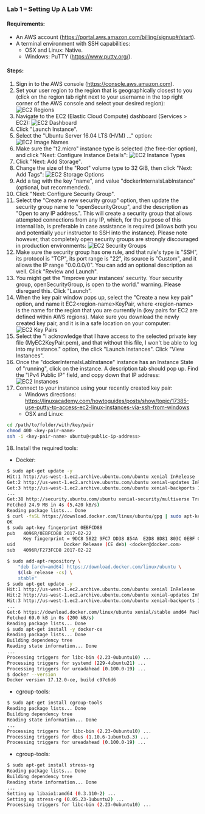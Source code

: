### Lab 1 – Setting Up A Lab VM:

#### Requirements:
* An AWS account (https://portal.aws.amazon.com/billing/signup#/start).
* A terminal environment with SSH capabilities:
    * OSX and Linux: Native.
    * Windows: PuTTY (https://www.putty.org/).

#### Steps:
1. Sign in to the AWS console (https://console.aws.amazon.com).
2. Set your user region to the region that is geographically closest to you (click on the region tab right next to your username in the top right corner of the AWS console and select your desired region):
![EC2 Regions](../assets/regions.png)
3. Navigate to the EC2 (Elastic Cloud Compute) dashboard (Services > EC2):
![EC2 Dashboard](../assets/ec2.png)
4. Click "Launch Instance".
5. Select the "Ubuntu Server 16.04 LTS (HVM) ..." option:
![EC2 Image Names](../assets/image-names.png)
6. Make sure the "t2.micro" instance type is selected (the free-tier option), and click "Next: Configure Instance Details":
![EC2 Instance Types](../assets/instance-types.png)
7. Click "Next: Add Storage".
7. Change the size of the "Root" volume type to 32 GiB, then click "Next: Add Tags":
![EC2 Storage Options](../assets/storage.png)
8. Add a tag with the key "name", and value "dockerInternalsLabInstance" (optional, but recommended).
9. Click "Next: Configure Security Group".
10. Select the "Create a new security group" option, then update the security group name to "openSecurityGroup", and the description as "Open to any IP address.". This will create a security group that allows attempted connections from any IP, which, for the purpose of this internal lab, is preferable in case assistance is required (allows both you and potentially your instructor to SSH into the instance). Please note however, that completely open security groups are strongly discouraged in production environments:
![EC2 Security Groups](../assets/security-group.png)
11. Make sure the security group has one rule, and that rule's type is "SSH", its protocol is "TCP", its port range is "22", its source is "Custom", and it allows the IP range "0.0.0.0/0". You can add an optional description as well. Click "Review and Launch".
12. You might get the "Improve your instances' security. Your security group, openSecurityGroup, is open to the world." warning. Please disregard this. Click "Launch".
13. When the key pair window pops up, select the "Create a new key pair" option, and name it EC2\<region-name\>KeyPair, where \<region-name\> is the name for the region that you are currently in (key pairs for EC2 are defined within AWS regions). Make sure you download the newly created key pair, and it is in a safe location on your computer:
![EC2 Key Pairs](../assets/key-pair.png)
14. Select the "I acknowledge that I have access to the selected private key file (MyEC2KeyPair.pem), and that without this file, I won't be able to log into my instance." option, the click "Launch Instances". Click "View Instances".
15. Once the "dockerInternalsLabInstance" instance has an Instance State of "running", click on the instance. A description tab should pop up. Find the "IPv4 Public IP" field, and copy down that IP address:
![EC2 Instances](../assets/instances.png)
16. Connect to your instance using your recently created key pair:
    * Windows directions: https://linuxacademy.com/howtoguides/posts/show/topic/17385-use-putty-to-access-ec2-linux-instances-via-ssh-from-windows
    * OSX and Linux:
```bash
cd /path/to/folder/with/key/pair
chmod 400 <key-pair-name>
ssh -i <key-pair-name> ubuntu@<public-ip-address>
```
18. Install the required tools:
* Docker:
```bash
$ sudo apt-get update -y
Hit:1 http://us-west-1.ec2.archive.ubuntu.com/ubuntu xenial InRelease
Get:2 http://us-west-1.ec2.archive.ubuntu.com/ubuntu xenial-updates InRelease [102 kB]
Get:3 http://us-west-1.ec2.archive.ubuntu.com/ubuntu xenial-backports InRelease [102 kB]
...
Get:38 http://security.ubuntu.com/ubuntu xenial-security/multiverse Translation-en [1,408 B]
Fetched 24.9 MB in 4s (5,420 kB/s)
Reading package lists... Done
$ curl -fsSL https://download.docker.com/linux/ubuntu/gpg | sudo apt-key add -
OK
$ sudo apt-key fingerprint 0EBFCD88
pub   4096R/0EBFCD88 2017-02-22
      Key fingerprint = 9DC8 5822 9FC7 DD38 854A  E2D8 8D81 803C 0EBF CD88
uid                  Docker Release (CE deb) <docker@docker.com>
sub   4096R/F273FCD8 2017-02-22

$ sudo add-apt-repository \
    "deb [arch=amd64] https://download.docker.com/linux/ubuntu \
    $(lsb_release -cs) \
    stable"
$ sudo apt-get update -y
Hit:1 http://us-west-1.ec2.archive.ubuntu.com/ubuntu xenial InRelease
Hit:2 http://us-west-1.ec2.archive.ubuntu.com/ubuntu xenial-updates InRelease
Hit:3 http://us-west-1.ec2.archive.ubuntu.com/ubuntu xenial-backports InRelease
...
Get:6 https://download.docker.com/linux/ubuntu xenial/stable amd64 Packages [3,150 B]
Fetched 69.0 kB in 0s (200 kB/s)
Reading package lists... Done
$ sudo apt-get install -y docker-ce
Reading package lists... Done
Building dependency tree
Reading state information... Done
...
Processing triggers for libc-bin (2.23-0ubuntu10) ...
Processing triggers for systemd (229-4ubuntu21) ...
Processing triggers for ureadahead (0.100.0-19) ...
$ docker --version
Docker version 17.12.0-ce, build c97c6d6
```

* cgroup-tools:
```bash
$ sudo apt-get install cgroup-tools
Reading package lists... Done
Building dependency tree
Reading state information... Done
...
Processing triggers for libc-bin (2.23-0ubuntu10) ...
Processing triggers for dbus (1.10.6-1ubuntu3.3) ...
Processing triggers for ureadahead (0.100.0-19) ...
```

* cgroup-tools:
```bash
$ sudo apt-get install stress-ng
Reading package lists... Done
Building dependency tree
Reading state information... Done
...
Setting up libaio1:amd64 (0.3.110-2) ...
Setting up stress-ng (0.05.23-1ubuntu2) ...
Processing triggers for libc-bin (2.23-0ubuntu10) ...
```

